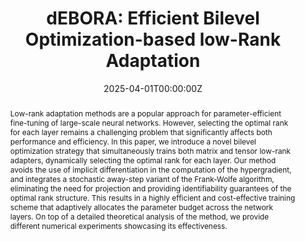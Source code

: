 ---
title: 'dEBORA: Efficient Bilevel Optimization-based low-Rank Adaptation'

# Authors
# If you created a profile for a user (e.g. the default `admin` user), write the username (folder name) here
# and it will be replaced with their full name and linked to their profile.
authors:
  - admin
  - Sara Venturini
  - Francesco Rinaldi
  - Francesco Tudisco

# Author notes (optional)
# author_notes:
  # - 'Equal contribution'
  # - 'Equal contribution'

date: '2025-04-01T00:00:00Z'

# Schedule page publish date (NOT publication's date).
publishDate: '2025-04-01T00:00:00Z'

# Publication type.
# Accepts a single type but formatted as a YAML list (for Hugo requirements).
# Enter a publication type from the CSL standard.
publication_types: ['paper-conference']

# Publication name and optional abbreviated publication name.
publication: In *Internation conference on Learning Representations*
publication_short: In ICLR

abstract: Low-rank adaptation methods are a popular approach for parameter-efficient fine-tuning of large-scale neural networks. However, selecting the optimal rank for each layer remains a challenging problem that significantly affects both performance and efficiency. In this paper, we introduce a novel bilevel optimization strategy that simultaneously trains both matrix and tensor low-rank adapters, dynamically selecting the optimal rank for each layer. Our method avoids the use of implicit differentiation in the computation of the hypergradient, and integrates a stochastic away-step variant of the Frank-Wolfe algorithm, eliminating the need for projection and providing identifiability guarantees of the optimal rank structure. This results in a highly efficient and cost-effective training scheme that adaptively allocates the parameter budget across the network layers. On top of a detailed theoretical analysis of the method, we provide different numerical experiments showcasing its effectiveness.
# Summary. An optional shortened abstract.
# summary: Lorem ipsum dolor sit amet, consectetur adipiscing elit. Duis posuere tellus ac convallis placerat. Proin tincidunt magna sed ex sollicitudin condimentum.

tags:
  - Bilevel-optimization
  - Low-rank
  - Fine-tuning 
  - LoRA

# Display this page in the Featured widget?
featured: true

# Standard identifiers for auto-linking
# hugoblox:
  # ids:
    # doi: 10.5555/123456

# Custom links
links:
  - type: pdf
    url: "https://openreview.net/pdf?id=5M0ic2RxQZ"
  - type: code
    url: https://openreview.net/attachment?id=5M0ic2RxQZ&name=supplementary_material
  # - type: dataset
    # url: https://github.com/HugoBlox/hugo-blox-builder
  - type: slides
    url: https://iclr.cc/media/iclr-2025/Slides/30949.pdf
  # - type: source
    # url: https://github.com/HugoBlox/hugo-blox-builder
  # - type: video
   # url: https://youtube.com

# Featured image
# To use, add an image named `featured.jpg/png` to your page's folder.
image:
  # caption: 'Image credit: [**Unsplash**](https://unsplash.com/photos/pLCdAaMFLTE)'
  focal_point: ''
  preview_only: false

# Associated Projects (optional).
#   Associate this publication with one or more of your projects.
#   Simply enter your project's folder or file name without extension.
#   E.g. `internal-project` references `content/project/internal-project/index.md`.
#   Otherwise, set `projects: []`.
projects:
  - example

# Slides (optional).
#   Associate this publication with Markdown slides.
#   Simply enter your slide deck's filename without extension.
#   E.g. `slides: "example"` references `content/slides/example/index.md`.
#   Otherwise, set `slides: ""`.
slides: ""
---